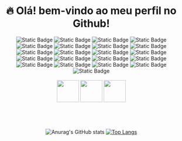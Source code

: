 <h1 align="center">🔥 Olá! bem-vindo ao meu perfil no Github! </h1>
<div align="center">
  <img alt="Static Badge" src="https://img.shields.io/badge/Python-yellow?style=for-the-badge&logo=Python&logoSize=30">
  <img alt="Static Badge" src="https://img.shields.io/badge/Flask-black?style=for-the-badge&logo=Flask&logoSize=30"> 
  <img alt="Static Badge" src="https://img.shields.io/badge/Jinja2-black?style=for-the-badge&logo=Jinja&logoColor=white&logoSize=30">
  <img alt="Static Badge" src="https://img.shields.io/badge/SQLAlchemy-grey?style=for-the-badge&logo=SQLAlchemy&logoColor=red&logoSize=30">
  <img alt="Static Badge" src="https://img.shields.io/badge/Pytest-black?style=for-the-badge&logo=Pytest&logoColor=red&logoSize=30">
  <img alt="Static Badge" src="https://img.shields.io/badge/TypeScript-blue?style=for-the-badge&logo=TypeScript&logoColor=white&logoSize=30">
  <img alt="Static Badge" src="https://img.shields.io/badge/Java-grey?style=for-the-badge&logo=openjdk&logoColor=30">
  <img alt="Static Badge" src="https://img.shields.io/badge/TypeScript-yellow?style=for-the-badge&logo=JavaScript&logoColor=white&logoSize=30">
  <img alt="Static Badge" src="https://img.shields.io/badge/Node.js-green?style=for-the-badge&logo=Node.js&logoColor=white&logoSize=30">
  <img alt="Static Badge" src="https://img.shields.io/badge/Axios-purple?style=for-the-badge&logo=Axios&logoColor=white&logoSize=30">
  <img alt="Static Badge" src="https://img.shields.io/badge/Express-black?style=for-the-badge&logo=Express&logoColor=white&logoSize=30">
  <img alt="Static Badge" src="https://img.shields.io/badge/Angular-red?style=for-the-badge&logo=Angular&logoColor=white&logoSize=30">
  <img alt="Static Badge" src="https://img.shields.io/badge/Docker-blue?style=for-the-badge&logo=Docker&logoColor=white&logoSize=30">
  <img alt="Static Badge" src="https://img.shields.io/badge/Git-red?style=for-the-badge&logo=Git&logoColor=white&logoSize=30">
  <img alt="Static Badge" src="https://img.shields.io/badge/Linux-black?style=for-the-badge&logo=Linux&logoColor=white&logoSize=30">
  <img alt="Static Badge" src="https://img.shields.io/badge/Ubuntu-orange?style=for-the-badge&logo=Ubuntu&logoColor=white&logoSize=30">
  <img alt="Static Badge" src="https://img.shields.io/badge/Amazon%20Web%20Services-yellow?style=for-the-badge&logo=Amazon%20Web%20Services&logoColor=white&logoSize=30">
  <img alt="Static Badge" src="https://img.shields.io/badge/SQLite-blue?style=for-the-badge&logo=SQLite&logoColor=white&logoSize=30">
  <img alt="Static Badge" src="https://img.shields.io/badge/MongoDB-green?style=for-the-badge&logo=MongoDB&logoColor=white&logoSize=30">
  <img alt="Static Badge" src="https://img.shields.io/badge/MySQL-blue?style=for-the-badge&logo=MySQL&logoColor=white&logoSize=30">
  <img alt="Static Badge" src="https://img.shields.io/badge/Postman-orange?style=for-the-badge&logo=Postman&logoColor=white&logoSize=30">
  <br>
  <br>
  <img width="60" src="https://cdn.jsdelivr.net/gh/devicons/devicon@latest/icons/pycharm/pycharm-original.svg" />
  <img width="60" src="https://cdn.jsdelivr.net/gh/devicons/devicon@latest/icons/intellij/intellij-original.svg" />   
  <img width="60" src="https://cdn.jsdelivr.net/gh/devicons/devicon@latest/icons/webstorm/webstorm-original.svg" />
<h1></h1>
<div align="center">
<br>

  
![Anurag's GitHub stats](https://github-readme-stats.vercel.app/api?username=techabraao&show_icons=true&theme=dark&card_width=200px&line_height=28.9px&locale=pt-br)
[![Top Langs](https://github-readme-stats.vercel.app/api/top-langs/?username=techabraao&layout=donut&locale=pt-br&theme=dark)](https://github.com/anuraghazra/github-readme-stats)


</div>


